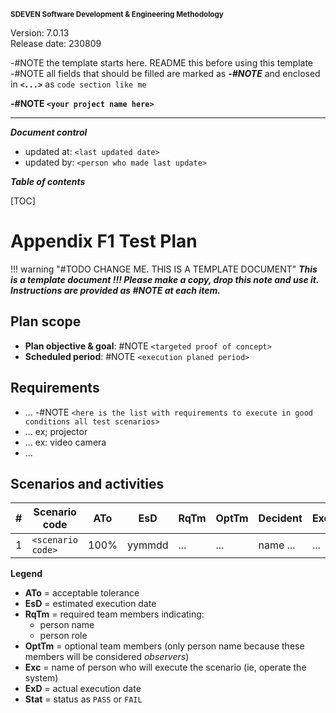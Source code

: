 <small>**SDEVEN Software Development & Engineering Methodology**</small>

Version: 7.0.13<br>
Release date: 230809



-#NOTE the template starts here. README this before using this template<br>
-#NOTE all fields that should be filled are marked as ***-#NOTE*** and enclosed in ***`<...>`*** as `code section like me`


**-#NOTE `<your project name here>`**

***

***Document control***

* updated at: `<last updated date>`<br>
* updated by: `<person who made last update>`



***Table of contents***

[TOC]


# Appendix F1 Test Plan


!!! warning "#TODO CHANGE ME. THIS IS A TEMPLATE DOCUMENT"
    ___This is a template document !!! Please make a copy, drop this note and use it. Instructions are provided as #NOTE at each item.___




## Plan scope

* **Plan objective & goal**: #NOTE `<targeted proof of concept>`
* **Scheduled period**: #NOTE `<execution planed period>`



## Requirements

* ... -#NOTE `<here is the list with requirements to execute in good conditions all test scenarios>`
* ... ex; projector
* ... ex: video camera
* ...





## Scenarios and activities


| # | Scenario code     | ATo  | EsD    |  RqTm | OptTm | Decident | Exc | ReqNt | ExD    | Stat |
|---|-------------------|------|--------|-------|-------|----------|-----|-------|--------|------|
| 1 | `<scenario code>` | 100% | yymmdd |  ...  | ...   | name ... | ... | code# | yymmdd | ...  |



**Legend**

* **ATo** = acceptable tolerance
* **EsD** = estimated execution date
* **RqTm** = required team members indicating:
  * person name
  * person role
* **OptTm** = optional team members (only person name because these members will be considered *observers*)
* **Exc** = name of person who will execute the scenario (ie, operate the system)
* **ExD** = actual execution date
* **Stat** = status as `PASS` or `FAIL`









